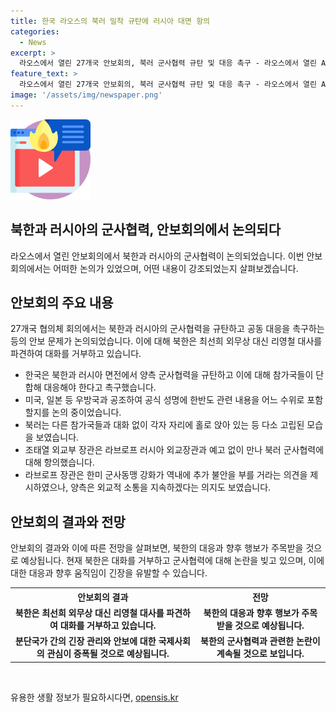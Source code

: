```yaml
---
title: 한국 라오스의 북러 밀착 규탄에 러시아 대면 항의
categories:
  - News
excerpt: >
  라오스에서 열린 27개국 안보회의, 북러 군사협력 규탄 및 대응 촉구 - 라오스에서 열린 ARF 안보포럼에 27개국 외교장관이 참석했다. 회의에서는 북한과 러시아의 군사협력을 규탄하고 대응을 촉구하는 등 안보 문제가 논의되었으며, 북러는 다른 참가국들과 고립된 모습을 보였다. 특히, 조태열 외교부 장관은 라브로프 러시아 외교장관과 회동하여 군사협력에 대해 항의하고, 양국은 외교적 소통은 유지하겠다는 의지를 보였다.
feature_text: >
  라오스에서 열린 27개국 안보회의, 북러 군사협력 규탄 및 대응 촉구 - 라오스에서 열린 ARF 안보포럼에 27개국 외교장관이 참석했다. 회의에서는 북한과 러시아의 군사협력을 규탄하고 대응을 촉구하는 등 안보 문제가 논의되었으며, 북러는 다른 참가국들과 고립된 모습을 보였다. 특히, 조태열 외교부 장관은 라브로프 러시아 외교장관과 회동하여 군사협력에 대해 항의하고, 양국은 외교적 소통은 유지하겠다는 의지를 보였다.
image: '/assets/img/newspaper.png'
---
```


<p><img src="/assets/img/news.png" alt="rentncar 속보" /></p>

<h2>북한과 러시아의 군사협력, 안보회의에서 논의되다</h2>

<p data-ke-size="size16">라오스에서 열린 안보회의에서 북한과 러시아의 군사협력이 논의되었습니다. 이번 안보회의에서는 어떠한 논의가 있었으며, 어떤 내용이 강조되었는지 살펴보겠습니다.</p>

<h2 data-ke-size="size26">안보회의 주요 내용</h2>

<p data-ke-size="size16">27개국 협의체 회의에서는 북한과 러시아의 군사협력을 규탄하고 공동 대응을 촉구하는 등의 안보 문제가 논의되었습니다. 이에 대해 북한은 최선희 외무상 대신 리영철 대사를 파견하여 대화를 거부하고 있습니다.</p>

<ul>
<li>한국은 북한과 러시아 면전에서 양측 군사협력을 규탄하고 이에 대해 참가국들이 단합해 대응해야 한다고 촉구했습니다.</li>
<li>미국, 일본 등 우방국과 공조하여 공식 성명에 한반도 관련 내용을 어느 수위로 포함할지를 논의 중이었습니다.</li>
<li>북러는 다른 참가국들과 대화 없이 각자 자리에 홀로 앉아 있는 등 다소 고립된 모습을 보였습니다.</li>
<li>조태열 외교부 장관은 라브로프 러시아 외교장관과 예고 없이 만나 북러 군사협력에 대해 항의했습니다.</li>
<li>라브로프 장관은 한미 군사동맹 강화가 역내에 추가 불안을 부를 거라는 의견을 제시하였으나, 양측은 외교적 소통을 지속하겠다는 의지도 보였습니다.</li>
</ul>

<h2 data-ke-size="size26">안보회의 결과와 전망</h2>

<p data-ke-size="size16">안보회의 결과와 이에 따른 전망을 살펴보면, 북한의 대응과 향후 행보가 주목받을 것으로 예상됩니다. 현재 북한은 대화를 거부하고 군사협력에 대해 논란을 빚고 있으며, 이에 대한 대응과 향후 움직임이 긴장을 유발할 수 있습니다.</p>

<table>
  <tr>
    <th>안보회의 결과</th>
    <th>전망</th>
  </tr>
  <tr>
    <td style="text-align: center; height: 17px;"><b>북한은 최선희 외무상 대신 리영철 대사를 파견하여 대화를 거부하고 있습니다.</b></td>
    <td style="text-align: center; height: 17px;"><b>북한의 대응과 향후 행보가 주목받을 것으로 예상됩니다.</b></td>
  </tr>
  <tr>
    <td style="text-align: center; height: 17px;"><b>분단국가 간의 긴장 관리와 안보에 대한 국제사회의 관심이 증폭될 것으로 예상됩니다.</b></td>
    <td style="text-align: center; height: 17px;"><b>북한의 군사협력과 관련한 논란이 계속될 것으로 보입니다.</b></td>
  </tr>
</table>

<p data-ke-size="size16">&nbsp;</p>
유용한 생활 정보가 필요하시다면, <a href="https://opensis.kr" rel="dofollow">opensis.kr</a>


